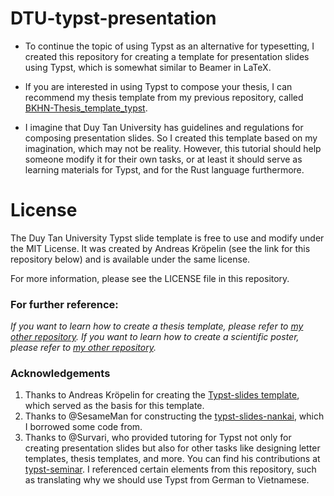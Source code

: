 # DTU-typst-presentation

- To continue the topic of using Typst as an alternative for typesetting, I created this repository for creating a template for presentation slides using Typst, which is somewhat similar to Beamer in LaTeX.

- If you are interested in using Typst to compose your thesis, I can recommend my thesis template from my previous repository, called [BKHN-Thesis_template_typst](https://github.com/linhduongtuan/BKHN-Thesis_template_typst).

- I imagine that Duy Tan University has guidelines and regulations for composing presentation slides. So I created this template based on my imagination, which may not be reality. However, this tutorial should help someone modify it for their own tasks, or at least it should serve as learning materials for Typst, and for the Rust language furthermore.

# License

The Duy Tan University Typst slide template is free to use and modify under the MIT License. It was created by Andreas Kröpelin (see the link for this repository below) and is available under the same license.

For more information, please see the LICENSE file in this repository.

### For further reference:
*If you want to learn how to create a thesis template, please refer to [my other repository](https://github.com/linhduongtuan/BKHN-Thesis_template_typst).*
*If you want to learn how to create a scientific poster, please refer to [my other repository](https://github.com/linhduongtuan/VNUHCM-typst-poster).*

### Acknowledgements

1. Thanks to Andreas Kröpelin for creating the [Typst-slides template](https://github.com/andreasKroepelin/typst-slides/blob/main/LICENSE), which served as the basis for this template.
2. Thanks to @SesameMan for constructing the [typst-slides-nankai](https://github.com/sesameman/typst-slides-nankai), which I borrowed some code from.
3. Thanks to @Survari, who provided tutoring for Typst not only for creating presentation slides but also for other tasks like designing letter templates, thesis templates, and more. You can find his contributions at [typst-seminar](https://github.com/survari/typst-seminar). I referenced certain elements from this repository, such as translating why we should use Typst from German to Vietnamese.
